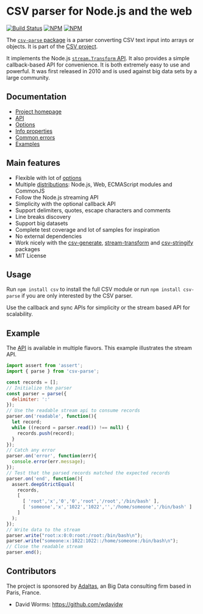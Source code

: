 
# CSV parser for Node.js and the web

[![Build Status](https://img.shields.io/github/actions/workflow/status/adaltas/node-csv/nodejs.yml?branch=master)](https://github.com/adaltas/node-csv/actions)
[![NPM](https://img.shields.io/npm/dm/csv-parse)](https://www.npmjs.com/package/csv-parse)
[![NPM](https://img.shields.io/npm/v/csv-parse)](https://www.npmjs.com/package/csv-parse)
 
The [`csv-parse` package](https://csv.js.org/parse/) is a parser converting CSV text input into arrays or objects. It is part of the [CSV project](https://csv.js.org/).

It implements the Node.js [`stream.Transform` API](http://nodejs.org/api/stream.html#stream_class_stream_transform). It also provides a simple callback-based API for convenience. It is both extremely easy to use and powerful. It was first released in 2010 and is used against big data sets by a large community.

## Documentation

* [Project homepage](https://csv.js.org/parse/)
* [API](https://csv.js.org/parse/api/)
* [Options](https://csv.js.org/parse/options/)
* [Info properties](https://csv.js.org/parse/info/)
* [Common errors](https://csv.js.org/parse/errors/)
* [Examples](https://csv.js.org/project/examples/)

## Main features

*   Flexible with lot of [options](https://csv.js.org/parse/options/)
*   Multiple [distributions](https://csv.js.org/parse/distributions/): Node.js, Web, ECMAScript modules and CommonJS
*   Follow the Node.js streaming API
*   Simplicity with the optional callback API
*   Support delimiters, quotes, escape characters and comments
*   Line breaks discovery
*   Support big datasets
*   Complete test coverage and lot of samples for inspiration
*   No external dependencies
*   Work nicely with the [csv-generate](https://csv.js.org/generate/), [stream-transform](https://csv.js.org/transform/) and [csv-stringify](https://csv.js.org/stringify/) packages
*   MIT License

## Usage

Run `npm install csv` to install the full CSV module or run `npm install csv-parse` if you are only interested by the CSV parser.

Use the callback and sync APIs for simplicity or the stream based API for scalability.

## Example

The [API](https://csv.js.org/parse/api/) is available in multiple flavors. This example illustrates the stream API.

```js
import assert from 'assert';
import { parse } from 'csv-parse';

const records = [];
// Initialize the parser
const parser = parse({
  delimiter: ':'
});
// Use the readable stream api to consume records
parser.on('readable', function(){
  let record;
  while ((record = parser.read()) !== null) {
    records.push(record);
  }
});
// Catch any error
parser.on('error', function(err){
  console.error(err.message);
});
// Test that the parsed records matched the expected records
parser.on('end', function(){
  assert.deepStrictEqual(
    records,
    [
      [ 'root','x','0','0','root','/root','/bin/bash' ],
      [ 'someone','x','1022','1022','','/home/someone','/bin/bash' ]
    ]
  );
});
// Write data to the stream
parser.write("root:x:0:0:root:/root:/bin/bash\n");
parser.write("someone:x:1022:1022::/home/someone:/bin/bash\n");
// Close the readable stream
parser.end();
```

## Contributors

The project is sponsored by [Adaltas](https://www.adaltas.com), an Big Data consulting firm based in Paris, France.

*   David Worms: <https://github.com/wdavidw>
